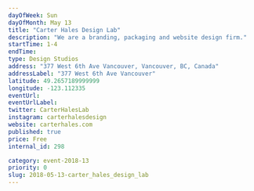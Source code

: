 ```yaml
---
dayOfWeek: Sun
dayOfMonth: May 13
title: "Carter Hales Design Lab"
description: "We are a branding, packaging and website design firm."
startTime: 1-4
endTime: 
type: Design Studios
address: "377 West 6th Ave Vancouver, Vancouver, BC, Canada"
addressLabel: "377 West 6th Ave Vancouver"
latitude: 49.2657189999999
longitude: -123.112335
eventUrl: 
eventUrlLabel: 
twitter: CarterHalesLab
instagram: carterhalesdesign
website: carterhales.com
published: true
price: Free
internal_id: 298

category: event-2018-13
priority: 0
slug: 2018-05-13-carter_hales_design_lab
---
```

